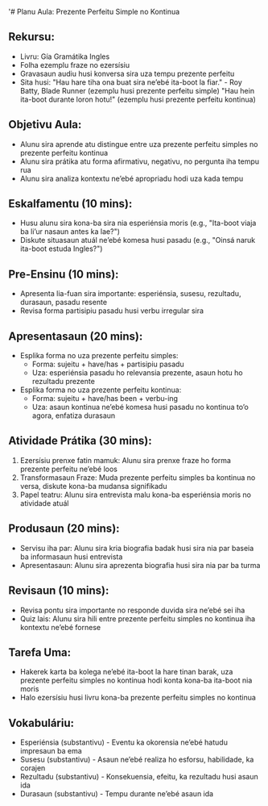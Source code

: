 '# Planu Aula: Prezente Perfeitu Simple no Kontinua

## Rekursu:
- Livru: Gía Gramátika Ingles
- Folha ezemplu fraze no ezersísiu
- Gravasaun audiu husi konversa sira uza tempu prezente perfeitu
- Sita husi:
    "Hau hare tiha ona buat sira ne’ebé ita-boot la fiar." - Roy Batty, Blade Runner (ezemplu husi prezente perfeitu simple)
    "Hau hein ita-boot durante loron hotu!" (ezemplu husi prezente perfeitu kontinua)

## Objetivu Aula:
- Alunu sira aprende atu distingue entre uza prezente perfeitu simples no prezente perfeitu kontinua
- Alunu sira prátika atu forma afirmativu, negativu, no pergunta iha tempu rua
- Alunu sira analiza kontextu ne’ebé apropriadu hodi uza kada tempu

## Eskalfamentu (10 mins):
- Husu alunu sira kona-ba sira nia esperiénsia moris (e.g., "Ita-boot viaja ba li’ur nasaun antes ka lae?")
- Diskute situasaun atuál ne’ebé komesa husi pasadu (e.g., "Oinsá naruk ita-boot estuda Ingles?")

## Pre-Ensinu (10 mins):
- Apresenta lia-fuan sira importante: esperiénsia, susesu, rezultadu, durasaun, pasadu resente
- Revisa forma partisipiu pasadu husi verbu irregular sira

## Apresentasaun (20 mins):
- Esplika forma no uza prezente perfeitu simples:
  * Forma: sujeitu + have/has + partisipiu pasadu
  * Uza: esperiénsia pasadu ho relevansia prezente, asaun hotu ho rezultadu prezente
- Esplika forma no uza prezente perfeitu kontinua:
  * Forma: sujeitu + have/has been + verbu-ing
  * Uza: asaun kontinua ne’ebé komesa husi pasadu no kontinua to’o agora, enfatiza durasaun

## Atividade Prátika (30 mins):
1. Ezersísiu prenxe fatin mamuk: Alunu sira prenxe fraze ho forma prezente perfeitu ne’ebé loos
2. Transformasaun Fraze: Muda prezente perfeitu simples ba kontinua no versa, diskute kona-ba mudansa signifikadu
3. Papel teatru: Alunu sira entrevista malu kona-ba esperiénsia moris no atividade atuál

## Produsaun (20 mins):
- Servisu iha par: Alunu sira kria biografia badak husi sira nia par baseia ba informasaun husi entrevista
- Apresentasaun: Alunu sira aprezenta biografia husi sira nia par ba turma

## Revisaun (10 mins):
- Revisa pontu sira importante no responde duvida sira ne’ebé sei iha
- Quiz lais: Alunu sira hili entre prezente perfeitu simples no kontinua iha kontextu ne’ebé fornese

## Tarefa Uma:
- Hakerek karta ba kolega ne’ebé ita-boot la hare tinan barak, uza prezente perfeitu simples no kontinua hodi konta kona-ba ita-boot nia moris
- Halo ezersísiu husi livru kona-ba prezente perfeitu simples no kontinua

## Vokabuláriu:
- Esperiénsia (substantivu) - Eventu ka okorensia ne’ebé hatudu impresaun ba ema
- Susesu (substantivu) - Asaun ne’ebé realiza ho esforsu, habilidade, ka corajen
- Rezultadu (substantivu) - Konsekuensia, efeitu, ka rezultadu husi asaun ida
- Durasaun (substantivu) - Tempu durante ne’ebé asaun ida